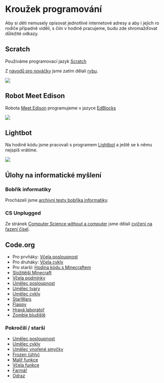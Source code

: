 # Kroužek programování

Aby si děti nemusely opisovat jednotlivé internetové adresy a aby i jejich ro rodiče případně viděli, s čím v hodině pracujeme, budu zde shromažďovat důležité odkazy.

## Scratch

Používáme programovací jazyk [Scratch](https://scratch.mit.edu/projects/editor/)

Z [návodů pro nováčky](https://www.programovanihrou.cz/jak-na-to/) jsme zatím dělali [rybu](https://www.programovanihrou.cz/wp-content/uploads/karticky/01_uvod_ryba.pdf).

![](https://upload.wikimedia.org/wikipedia/commons/thumb/3/36/Scratch_GUI.JPG/640px-Scratch_GUI.JPG)

## Robot Meet Edison

Robota [Meet Edison](https://meetedison.com/) programujeme v jazyce [EdBlocks](https://www.edblocksapp.com/)

![](https://meetedison.com/wp-content/uploads/2016/09/Edison-V2.0-Educational-robot-270x203.jpg)

## Lightbot

Na hodině kódu jsme pracovali s programem [Lightbot](http://lightbot.com/flash.html) a ještě se k němu nejspíš vrátíme.

![](http://lightbot.com/img/screen_proc.png)

## Úlohy na informatické myšlení

### Bobřík informatiky

Procházeli jsme [archivní testy bobříka informatiky](https://www.ibobr.cz/test/archiv).

### CS Unplugged

Ze stránek [Computer Science without a computer](https://www.csunplugged.org/en/) jsme dělali [cvičení na řazení čísel](https://www.csunplugged.org/en/resources/sorting-network/).

## Code.org

* Pro prvňáky: [Včela posloupnost](https://studio.code.org/s/course1/stage/7/puzzle/1)
* Pro druháky: [Včela cykly](https://studio.code.org/s/course1/stage/14/puzzle/1)
* Pro starší: [Hodina kódu s Minecraftem](https://studio.code.org/s/mc/stage/1/puzzle/1)
* [Složitější Minecraft](https://studio.code.org/s/minecraft/stage/1/puzzle/1)
* [Včela podmínky](https://studio.code.org/s/course2/stage/13/puzzle/1)
* [Umělec posloupnost](https://studio.code.org/s/course1/stage/8/puzzle/1)
* [Umělec tvary](https://studio.code.org/s/course1/stage/10/puzzle/1)
* [Umělec cykly](https://studio.code.org/s/course1/stage/18/puzzle/1)
* [StarWars](https://studio.code.org/s/starwarsblocks/stage/1/puzzle/1)
* [Flappy](http://studio.code.org/s/course2/stage/16/puzzle/1)
* [Hravá laboratoř](https://studio.code.org/s/course2/stage/17/puzzle/1)
* [Zombie bludiště](https://studio.code.org/s/course3/stage/2/puzzle/1)

### Pokročilí / starší

* [Umělec posloupnost](https://studio.code.org/s/course2/stage/4/puzzle/1)
* [Umělec cykly](https://studio.code.org/s/course2/stage/7/puzzle/1)
* [Umělec vnořené smyčky](https://studio.code.org/s/course2/stage/19/puzzle/1)
* [Frozen (úhly)](https://studio.code.org/s/frozen/stage/1/puzzle/1)
* [Malíř funkce](https://studio.code.org/s/course3/stage/5/puzzle/1)
* [Včela funkce](https://studio.code.org/s/course3/stage/6/puzzle/1)
* [Farmář](https://studio.code.org/s/course3/stage/12/puzzle/1)
* [Odraz](http://studio.code.org/s/course3/stage/15/puzzle/1)
